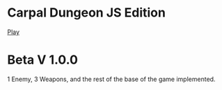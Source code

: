 # Carpal Dungeon JS Edition
[Play](https://ledanos.github.io/Carpal-Dungeon/)

# Beta V 1.0.0
1 Enemy,
3 Weapons,
and the rest of the base of the game implemented.
